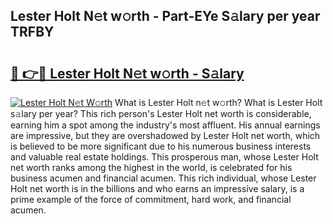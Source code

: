 ## Lester Holt N𝚎t w𝚘rth - Part-EYe S𝚊lary per year TRFBY

# <h2><a href="http://gc1xeov.nevu.top/?p=Lester+Holt">🔗 👉🔴 Lester Holt N𝚎t w𝚘rth - S𝚊lary</a></h2>

[![Lester Holt N𝚎t W𝚘rth](https://i.imgur.com/Oavwk0R.jpeg)](http://gc1xeov.nevu.top/?p=Lester+Holt)
What is Lester Holt n𝚎t w𝚘rth? What is Lester Holt s𝚊lary per year?
This rich person's Lester Holt net worth is considerable, earning him a spot among the industry's most affluent. His annual earnings are impressive, but they are overshadowed by Lester Holt net worth, which is believed to be more significant due to his numerous business interests and valuable real estate holdings. This prosperous man, whose Lester Holt net worth ranks among the highest in the world, is celebrated for his business acumen and financial acumen. This rich individual, whose Lester Holt net worth is in the billions and who earns an impressive salary, is a prime example of the force of commitment, hard work, and financial acumen.
